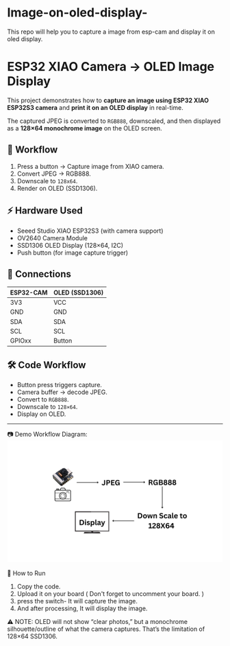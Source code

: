 # Image-on-oled-display-
This repo will help you to capture a image from esp-cam and display it on oled display.


# ESP32 XIAO Camera → OLED Image Display

This project demonstrates how to **capture an image using ESP32 XIAO ESP32S3 camera** and **print it on an OLED display** in real-time.  

The captured JPEG is converted to `RGB888`, downscaled, and then displayed as a **128×64 monochrome image** on the OLED screen.  

## 📸 Workflow
1. Press a button → Capture image from XIAO camera.
2. Convert JPEG → RGB888.
3. Downscale to `128x64`.
4. Render on OLED (SSD1306).

## ⚡ Hardware Used
  - Seeed Studio XIAO ESP32S3 (with camera support)
  - OV2640 Camera Module
  - SSD1306 OLED Display (128×64, I2C)
  - Push button (for image capture trigger)

## 🔧 Connections
| ESP32-CAM  | OLED (SSD1306) |
|------------|----------------|
| 3V3        | VCC            | 
| GND        | GND            | 
| SDA        | SDA            | 
| SCL        | SCL            | 
| GPIOxx     | Button         | 

## 🛠️ Code Workflow
  - Button press triggers capture.
  - Camera buffer → decode JPEG.
  - Convert to `RGB888`.
  - Downscale to `128×64`.
  - Display on OLED.

---

📷 Demo
Workflow Diagram:
![Workflow](docs/workflow.png)

🚀 How to Run
1. Copy the code.
2. Upload it on your board ( Don't forget to uncomment your board. )
3. press the switch- It will capture the image.
4. And after processing, It will display the image.


⚠️ NOTE: OLED will not show “clear photos,” but a monochrome silhouette/outline of what the camera captures. That’s the limitation of 128×64 SSD1306.
